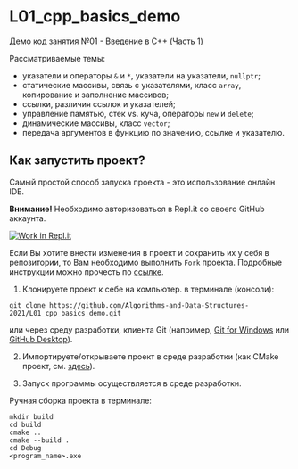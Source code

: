 # L01_cpp_basics_demo
Демо код занятия №01 - Введение в C++ (Часть 1)

Рассматриваемые темы:
- указатели и операторы `&` и `*`, указатели на указатели, `nullptr`;
- статические массивы, связь с указателями, класс `array`, копирование и заполнение массивов;
- ссылки, различия ссылок и указателей;
- управление памятью, стек vs. куча, операторы `new` и `delete`;
- динамические массивы, класс `vector`;
- передача аргументов в функцию по значению, ссылке и указателю.

## Как запустить проект?

Самый простой способ запуска проекта - это использование онлайн IDE.

**Внимание!** Необходимо авторизоваться в Repl.it со своего GitHub аккаунта. 

[![Work in Repl.it](https://classroom.github.com/assets/work-in-replit-14baed9a392b3a25080506f3b7b6d57f295ec2978f6f33ec97e36a161684cbe9.svg)](https://repl.it/github/Algorithms-and-Data-Structures-2021/L01_cpp_basics_demo)


Если Вы хотите внести изменения в проект и сохранить их у себя в репозитории, то Вам необходимо выполнить `Fork` проекта.
Подробные инструкции можно прочесть по [ссылке](https://docs.github.com/en/github/getting-started-with-github/fork-a-repo).

1. Клонируете проект к себе на компьютер.
в терминале (консоли):
```shell
git clone https://github.com/Algorithms-and-Data-Structures-2021/L01_cpp_basics_demo.git
```
или через среду разработки, клиента Git (например, [Git for Windows](https://git-scm.com/download/win) или [GitHub Desktop](https://desktop.github.com/)).

2. Импортируете/открываете проект в среде разработки (как CMake проект, см. [здесь](https://www.jetbrains.com/help/clion/quick-cmake-tutorial.html)).

3. Запуск программы осуществляется в среде разработки.

Ручная сборка проекта в терминале:
```shell
mkdir build
cd build
cmake ..
cmake --build .
cd Debug
<program_name>.exe
```
